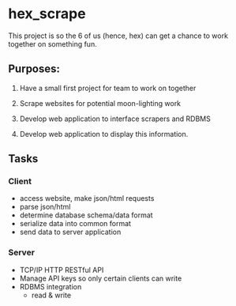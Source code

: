 # hex_scrape 

This project is so the 6 of us (hence, hex) can get a chance to work together
on something fun.

## Purposes:

1) Have a small first project for team to work on together

2) Scrape websites for potential moon-lighting work

3) Develop web application to interface scrapers and RDBMS

4) Develop web application to display this information.


## Tasks

### Client
* access website, make json/html requests
* parse json/html
* determine database schema/data format
* serialize data into common format
* send data to server application

### Server
* TCP/IP HTTP RESTful API
* Manage API keys so only certain clients can write
* RDBMS integration
  * read & write
